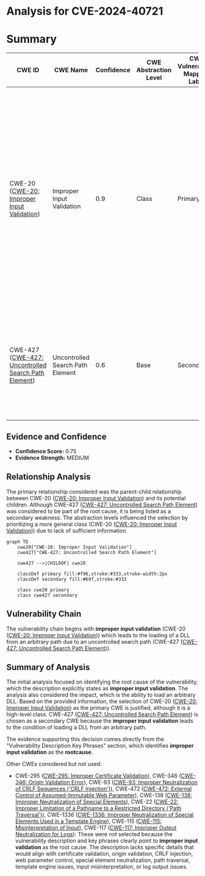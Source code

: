 # Analysis for CVE-2024-40721

# Summary
| CWE ID | CWE Name | Confidence | CWE Abstraction Level | CWE Vulnerability Mapping Label | CWE-Vulnerability Mapping Notes |
|---|---|---|---|---|---|
| CWE-20 ([CWE-20: Improper Input Validation](https://cwe.mitre.org/data/definitions/20.html)) | Improper Input Validation | 0.9 | Class | Primary CWE | Discouraged: CWE-20 is commonly misused in low-information vulnerability reports when lower-level CWEs could be used instead, or when more details about the vulnerability are available. However, in this case, the provided information is limited to "improper input validation" and no more specific details are provided. |
| CWE-427 ([CWE-427: Uncontrolled Search Path Element](https://cwe.mitre.org/data/definitions/427.html)) | Uncontrolled Search Path Element | 0.6 | Base | Secondary | Allowed: The vulnerability description states that the TCBServiSign loads a DLL from an arbitrary path. This is related to the search path used to find the DLL. |

## Evidence and Confidence

*   **Confidence Score:** 0.75
*   **Evidence Strength:** MEDIUM

## Relationship Analysis
The primary relationship considered was the parent-child relationship between CWE-20 ([CWE-20: Improper Input Validation](https://cwe.mitre.org/data/definitions/20.html)) and its potential children. Although CWE-427 ([CWE-427: Uncontrolled Search Path Element](https://cwe.mitre.org/data/definitions/427.html)) was considered to be part of the root cause, it is being listed as a secondary weakness. The abstraction levels influenced the selection by prioritizing a more general class (CWE-20 ([CWE-20: Improper Input Validation](https://cwe.mitre.org/data/definitions/20.html))) due to lack of sufficient information.

```mermaid
graph TD
    cwe20["CWE-20: Improper Input Validation"]
    cwe427["CWE-427: Uncontrolled Search Path Element"]
    
    cwe427 -->|CHILDOF| cwe20
    
    classDef primary fill:#f96,stroke:#333,stroke-width:2px
    classDef secondary fill:#69f,stroke:#333
    
    class cwe20 primary
    class cwe427 secondary
```

## Vulnerability Chain
The vulnerability chain begins with **improper input validation** (CWE-20 ([CWE-20: Improper Input Validation](https://cwe.mitre.org/data/definitions/20.html))) which leads to the loading of a DLL from an arbitrary path due to an uncontrolled search path (CWE-427 ([CWE-427: Uncontrolled Search Path Element](https://cwe.mitre.org/data/definitions/427.html))).

## Summary of Analysis
The initial analysis focused on identifying the root cause of the vulnerability, which the description explicitly states as **improper input validation**. The analysis also considered the impact, which is the ability to load an arbitrary DLL. Based on the provided information, the selection of CWE-20 ([CWE-20: Improper Input Validation](https://cwe.mitre.org/data/definitions/20.html)) as the primary CWE is justified, although it is a high-level class. CWE-427 ([CWE-427: Uncontrolled Search Path Element](https://cwe.mitre.org/data/definitions/427.html)) is chosen as a secondary CWE because the **improper input validation** leads to the condition of loading a DLL from an arbitrary path.

The evidence supporting this decision comes directly from the "Vulnerability Description Key Phrases" section, which identifies **improper input validation** as the **rootcause**.

Other CWEs considered but not used:

*   CWE-295 ([CWE-295: Improper Certificate Validation](https://cwe.mitre.org/data/definitions/295.html)), CWE-346 ([CWE-346: Origin Validation Error](https://cwe.mitre.org/data/definitions/346.html)), CWE-93 ([CWE-93: Improper Neutralization of CRLF Sequences ('CRLF Injection')](https://cwe.mitre.org/data/definitions/93.html)), CWE-472 ([CWE-472: External Control of Assumed-Immutable Web Parameter](https://cwe.mitre.org/data/definitions/472.html)), CWE-138 ([CWE-138: Improper Neutralization of Special Elements](https://cwe.mitre.org/data/definitions/138.html)), CWE-22 ([CWE-22: Improper Limitation of a Pathname to a Restricted Directory ('Path Traversal')](https://cwe.mitre.org/data/definitions/22.html)), CWE-1336 ([CWE-1336: Improper Neutralization of Special Elements Used in a Template Engine](https://cwe.mitre.org/data/definitions/1336.html)), CWE-115 ([CWE-115: Misinterpretation of Input](https://cwe.mitre.org/data/definitions/115.html)), CWE-117 ([CWE-117: Improper Output Neutralization for Logs](https://cwe.mitre.org/data/definitions/117.html)): These were not selected because the vulnerability description and key phrases clearly point to **improper input validation** as the root cause. The description lacks specific details that would align with certificate validation, origin validation, CRLF injection, web parameter control, special element neutralization, path traversal, template engine issues, input misinterpretation, or log output issues.